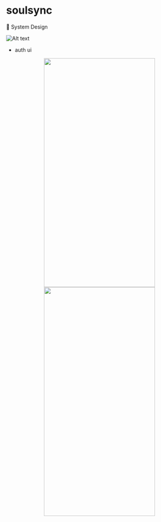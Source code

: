 # soulsync
🎨 System Design

![Alt text](https://github.com/user-attachments/assets/76bba8a7-e2e1-416e-99d2-8f8228740597)

- auth ui
<center>
  <p float="left">
  <img src="https://github.com/user-attachments/assets/c7ca075f-f620-4ad0-b621-d99935934dab" width="300" height="616"> 
<img src="https://github.com/user-attachments/assets/eca9dcf8-4502-4f6e-92d6-959bcfeddc22" width="300" height="616">
</p>
</center>
